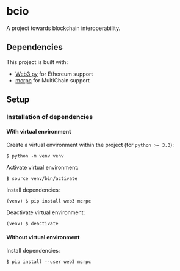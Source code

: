 # bcio

A project towards blockchain interoperability.

## Dependencies

This project is built with:

- [Web3.py](https://web3py.readthedocs.io/en/stable/) for Ethereum support
- [mcrpc](https://github.com/coblo/mcrpc) for MultiChain support

## Setup

### Installation of dependencies

#### With virtual environment

Create a virtual environment within the project (for `python >= 3.3`):

```
$ python -m venv venv
```

Activate virtual environment:

```
$ source venv/bin/activate
```

Install dependencies:

```
(venv) $ pip install web3 mcrpc
```

Deactivate virtual environment:

```
(venv) $ deactivate
```

#### Without virtual environment

Install dependencies:

```
$ pip install --user web3 mcrpc
```
